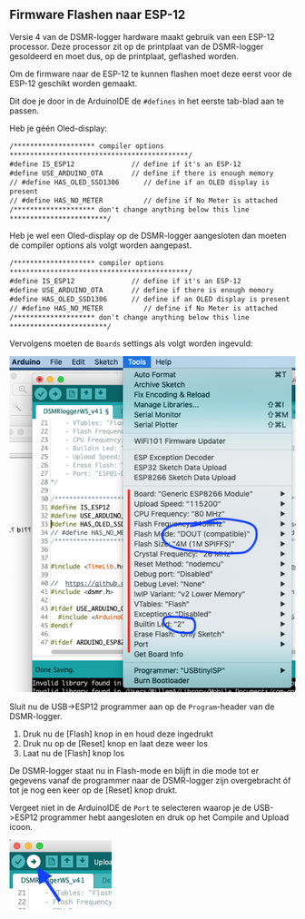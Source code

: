 ## Firmware Flashen naar ESP-12

Versie 4 van de DSMR-logger hardware maakt gebruik van een ESP-12
processor. Deze processor zit op de printplaat van de DSMR-logger
gesoldeerd en moet dus, op de printplaat, geflashed worden.

Om de firmware naar de ESP-12 te kunnen flashen moet deze eerst 
voor de ESP-12 geschikt worden gemaakt.

Dit doe je door in de ArduinoIDE de `#defines` in het eerste tab-blad aan te passen.

Heb je géén Oled-display:
```
/******************** compiler options  ********************************************/
#define IS_ESP12              // define if it's an ESP-12
#define USE_ARDUINO_OTA       // define if there is enough memory
// #define HAS_OLED_SSD1306      // define if an OLED display is present
// #define HAS_NO_METER          // define if No Meter is attached
/******************** don't change anything below this line ************************/
```
Heb je wel een Oled-display op de DSMR-logger aangesloten dan moeten de compiler options
als volgt worden aangepast.
```
/******************** compiler options  ********************************************/
#define IS_ESP12              // define if it's an ESP-12
#define USE_ARDUINO_OTA       // define if there is enough memory
#define HAS_OLED_SSD1306      // define if an OLED display is present
// #define HAS_NO_METER          // define if No Meter is attached
/******************** don't change anything below this line ************************/
```

Vervolgens moeten de `Boards` settings als volgt worden ingevuld:

![](images/ESP12_BoardSettings.png)

Sluit nu de USB->ESP12 programmer aan op de `Program`-header van de DSMR-logger. 

1. Druk nu de [Flash] knop in en houd deze ingedrukt
2. Druk nu op de [Reset] knop en laat deze weer los
3. Laat nu de [Flash] knop los

De DSMR-logger staat nu in Flash-mode en blijft in die mode tot er gegevens vanaf
de programmer naar de DSMR-logger zijn overgebracht óf tot je nog een keer op de
[Reset] knop drukt.

Vergeet niet in de ArduinoIDE de `Port` te selecteren waarop je de USB->ESP12 
programmer hebt aangesloten en druk op het Compile and Upload icoon.

![](images/CompileAndUploadIcon.png)


